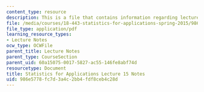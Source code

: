 ```yaml
---
content_type: resource
description: This is a file that contains information regarding lecture 15 notes.
file: /media/courses/18-443-statistics-for-applications-spring-2015/986e5778fc7d3a4c2bb4fdf8ceb4c28d_MIT18_443S15_LEC15.pdf
file_type: application/pdf
learning_resource_types:
- Lecture Notes
ocw_type: OCWFile
parent_title: Lecture Notes
parent_type: CourseSection
parent_uid: 60a15075-0017-5827-ac55-146fe8abf74d
resourcetype: Document
title: Statistics for Applications Lecture 15 Notes
uid: 986e5778-fc7d-3a4c-2bb4-fdf8ceb4c28d
---
```

